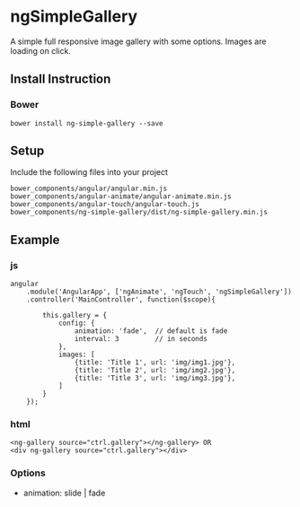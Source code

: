 # ngSimpleGallery
A simple full responsive image gallery with some options. Images are loading on click.


## Install Instruction ##
### Bower ###
```
bower install ng-simple-gallery --save 
```
## Setup ##
Include the following files into your project
```
bower_components/angular/angular.min.js
bower_components/angular-animate/angular-animate.min.js
bower_components/angular-touch/angular-touch.js
bower_components/ng-simple-gallery/dist/ng-simple-gallery.min.js
```

## Example ##
### js ###
```
angular
    .module('AngularApp', ['ngAnimate', 'ngTouch', 'ngSimpleGallery'])
    .controller('MainController', function($scope){

        this.gallery = {
            config: {
                animation: 'fade',  // default is fade
                interval: 3         // in seconds
            },
            images: [
                {title: 'Title 1', url: 'img/img1.jpg'},
                {title: 'Title 2', url: 'img/img2.jpg'},
                {title: 'Title 3', url: 'img/img3.jpg'},
            ]
        }
    });
```
### html ###
```
<ng-gallery source="ctrl.gallery"></ng-gallery> OR 
<div ng-gallery source="ctrl.gallery"></div>
```

### Options ###
* animation: slide | fade